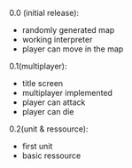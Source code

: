 0.0 (initial release):
- randomly generated map
- working interpreter
- player can move in the map

0.1(multiplayer):
- title screen
- multiplayer implemented
- player can attack
- player can die

0.2(unit & ressource):
- first unit
- basic ressource
